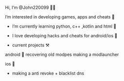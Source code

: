 Hi, I’m @John220099 👋🏻 

I’m interested in developing games, apps and cheats 🤔

- I’m currently learning python, c++ ,kotlin and html 📒

- I love developing hacks and cheats for android/ios 📲

- current projects ⚒️

android 🤖
  recovering old modpes
  making a modlauncher

ios 🍎
- making a anti revoke + blacklist dns

